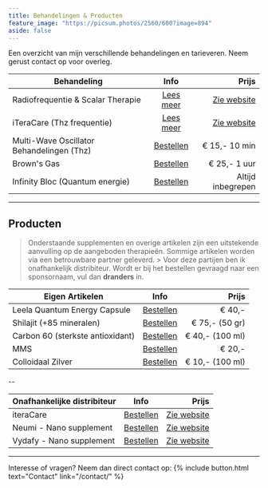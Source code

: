 ```yaml
---
title: Behandelingen & Producten
feature_image: "https://picsum.photos/2560/600?image=894"
aside: false
---
```


Een overzicht van mijn verschillende behandelingen en tarieveren. Neem gerust contact op voor overleg.

| **Behandeling** | **Info** | **Prijs** |
|--------|:-------:|-------:|
| Radiofrequentie & Scalar Therapie | [Lees meer](http://#/) | [Zie website](https://vidafyglobal.com/dranders) 
| iTeraCare (Thz frequentie) | [Lees meer](http://#/)  | [Zie website](https://dokteranders.neumie.com/) 
| Multi-Wave Oscillator Behandelingen (Thz) | [Bestellen](#/contact/) | € 15,- 10 min
| Brown's Gas | [Bestellen](https://vidafyglobal.com/dranders) | € 25,- 1 uur 
| Infinity Bloc (Quantum energie) | [Bestellen](#/contact/)  | Altijd inbegrepen

---

## Producten

> Onderstaande supplementen en overige artikelen zijn een uitstekende aanvulling op de aangeboden therapieën. Sommige artikelen worden via een betrouwbare partner geleverd. > Voor deze partijen ben ik onafhankelijk distribiteur. Wordt er bij het bestellen gevraagd naar een sponsornaam, vul dan **dranders** in.

| **Eigen Artikelen** | **Info** | **Prijs** |
|--------|:-------:|-------:|
| Leela Quantum Energy Capsule | [Bestellen](https://www.thzforyou.nl/producten-thz/) | € 40,-
| Shilajit (+85 mineralen) | [Bestellen](https://dokteranders.neumi.com/) | € 75,- (50 gr)
| Carbon 60 (sterkste antioxidant) | [Bestellen](#/contact/) | € 40,- (100 ml)
| MMS | [Bestellen](https://vidafyglobal.com/dranders) | € 20,-
| Colloidaal Zilver | [Bestellen](#/contact/)  | € 10,- (100 ml)

--

| **Onafhankelijke distribiteur** | **Info** | **Prijs** |
|--------|:-------:|-------:|
| iteraCare | [Bestellen](https://www.thzforyou.nl/producten-thz/) | [Zie website](https://vidafyglobal.com/dranders)
| Neumi - Nano supplement | [Bestellen](https://dokteranders.neumi.com/) | [Zie website](https://dokteranders.neumie.com/)
| Vydafy - Nano supplement | [Bestellen](https://vidafyglobal.com/dranders) | [Zie website](https://vidafyglobal.com/dranders) 

---

Interesse of vragen? Neem dan direct contact op: 
{% include button.html text="Contact" link="/contact/" %}
